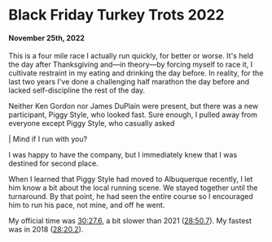 # Black Friday Turkey Trots 2022

#### November 25th, 2022

This is a four mile race I actually run quickly, for better or
worse. It's held the day after Thanksgiving and&mdash;in
theory&mdash;by forcing myself to race it, I cultivate restraint in my
eating and drinking the day before.  In reality, for the last two
years I've done a challenging half marathon the day before and lacked
self-discipline the rest of the day.


Neither Ken Gordon nor James DuPlain were present, but there was a new
participant, Piggy Style, who looked fast. Sure enough, I pulled away
from everyone except Piggy Style, who casually asked

| Mind if I run with you?

I was happy to have the company, but I immediately knew that I was destined
for second place.

When I learned that Piggy Style had moved to Albuquerque recently, I let him
know a bit about the local running scene.  We stayed together until
the turnaround. By that point, he had seen the entire course so I
encouraged him to run his pace, not mine, and off he went.

My official time was [30:27.6](357734), a bit slower than 2021
([28:50.7](https://www.webscorer.com/racedetails?raceid=261645&did=303089)).
My fastest was in 2018 ([28:20.2](https://www.webscorer.com/race?raceid=162436)).

